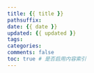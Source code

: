 ```yaml
---
title: {{ title }}
pathsuffix: 
date: {{ date }}
updated: {{ updated }}
tags:
categories:
comments: false
toc: true # 是否启用内容索引
---
```

